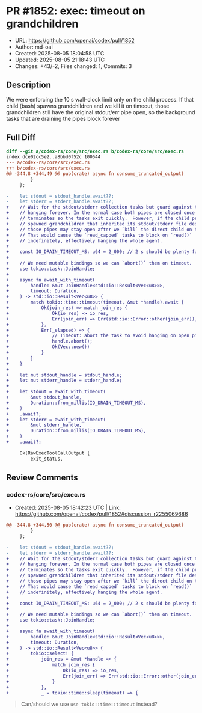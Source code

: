 # PR #1852: exec: timeout on grandchildren

- URL: https://github.com/openai/codex/pull/1852
- Author: md-oai
- Created: 2025-08-05 18:04:58 UTC
- Updated: 2025-08-05 21:18:43 UTC
- Changes: +43/-2, Files changed: 1, Commits: 3

## Description

We were enforcing the 10 s wall-clock limit only on the child process. If that child (bash) spawns grandchildren and we kill it on timeout, those grandchildren still have the original stdout/err pipe open, so the background tasks that are draining the pipes block forever

## Full Diff

```diff
diff --git a/codex-rs/core/src/exec.rs b/codex-rs/core/src/exec.rs
index dce02cc5e2..a8bbd0f52c 100644
--- a/codex-rs/core/src/exec.rs
+++ b/codex-rs/core/src/exec.rs
@@ -344,8 +344,49 @@ pub(crate) async fn consume_truncated_output(
         }
     };
 
-    let stdout = stdout_handle.await??;
-    let stderr = stderr_handle.await??;
+    // Wait for the stdout/stderr collection tasks but guard against them
+    // hanging forever. In the normal case both pipes are closed once the child
+    // terminates so the tasks exit quickly.  However, if the child process
+    // spawned grandchildren that inherited its stdout/stderr file descriptors
+    // those pipes may stay open after we `kill` the direct child on timeout.
+    // That would cause the `read_capped` tasks to block on `read()`
+    // indefinitely, effectively hanging the whole agent.
+
+    const IO_DRAIN_TIMEOUT_MS: u64 = 2_000; // 2 s should be plenty for local pipes
+
+    // We need mutable bindings so we can `abort()` them on timeout.
+    use tokio::task::JoinHandle;
+
+    async fn await_with_timeout(
+        handle: &mut JoinHandle<std::io::Result<Vec<u8>>>,
+        timeout: Duration,
+    ) -> std::io::Result<Vec<u8>> {
+        match tokio::time::timeout(timeout, &mut *handle).await {
+            Ok(join_res) => match join_res {
+                Ok(io_res) => io_res,
+                Err(join_err) => Err(std::io::Error::other(join_err)),
+            },
+            Err(_elapsed) => {
+                // Timeout: abort the task to avoid hanging on open pipes.
+                handle.abort();
+                Ok(Vec::new())
+            }
+        }
+    }
+
+    let mut stdout_handle = stdout_handle;
+    let mut stderr_handle = stderr_handle;
+
+    let stdout = await_with_timeout(
+        &mut stdout_handle,
+        Duration::from_millis(IO_DRAIN_TIMEOUT_MS),
+    )
+    .await?;
+    let stderr = await_with_timeout(
+        &mut stderr_handle,
+        Duration::from_millis(IO_DRAIN_TIMEOUT_MS),
+    )
+    .await?;
 
     Ok(RawExecToolCallOutput {
         exit_status,
```

## Review Comments

### codex-rs/core/src/exec.rs

- Created: 2025-08-05 18:42:23 UTC | Link: https://github.com/openai/codex/pull/1852#discussion_r2255069686

```diff
@@ -344,8 +344,50 @@ pub(crate) async fn consume_truncated_output(
         }
     };
 
-    let stdout = stdout_handle.await??;
-    let stderr = stderr_handle.await??;
+    // Wait for the stdout/stderr collection tasks but guard against them
+    // hanging forever. In the normal case both pipes are closed once the child
+    // terminates so the tasks exit quickly.  However, if the child process
+    // spawned grandchildren that inherited its stdout/stderr file descriptors
+    // those pipes may stay open after we `kill` the direct child on timeout.
+    // That would cause the `read_capped` tasks to block on `read()`
+    // indefinitely, effectively hanging the whole agent.
+
+    const IO_DRAIN_TIMEOUT_MS: u64 = 2_000; // 2 s should be plenty for local pipes
+
+    // We need mutable bindings so we can `abort()` them on timeout.
+    use tokio::task::JoinHandle;
+
+    async fn await_with_timeout(
+        handle: &mut JoinHandle<std::io::Result<Vec<u8>>>,
+        timeout: Duration,
+    ) -> std::io::Result<Vec<u8>> {
+        tokio::select! {
+            join_res = &mut *handle => {
+                match join_res {
+                    Ok(io_res) => io_res,
+                    Err(join_err) => Err(std::io::Error::other(join_err)),
+                }
+            },
+            _ = tokio::time::sleep(timeout) => {
```

> Can/should we use `use tokio::time::timeout` instead?